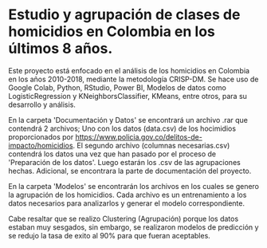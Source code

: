 # Estudio y agrupación de clases de homicidios en Colombia en los últimos 8 años.
Este proyecto está enfocado en el análisis de los homicidios en Colombia en los años 2010-2018, mediante la metodología CRISP-DM. Se hace uso de Google Colab, Python, RStudio, Power BI, Modelos de datos como LogisticRegression y KNeighborsClassifier, KMeans, entre otros, para su desarrollo y análisis.

En la carpeta 'Documentación y Datos' se encontrará un archivo .rar que contendrá 2 archivos; Uno con los datos (data.csv) de los hocimidios proporcionados por https://www.policia.gov.co/delitos-de-impacto/homicidios. El segundo archivo (columnas necesarias.csv) contendrá los datos una vez que han pasado por el proceso de 'Preparación de los datos'. Luego estarán los .csv de las agrupaciones hechas.
Adicional, se encontrara la parte de documentación del proyecto.

En la carpeta 'Modelos' se encontrarán los archivos en los cuales se genero la agrupación de los homicidios. Cada archivo es un entrenamiento a los datos necesarios para analizarlos y generar el modelo correspondiente.

Cabe resaltar que se realizo Clustering (Agrupación) porque los datos estaban muy sesgados, sin embargo, se realizaron modelos de predicción y se redujo la tasa de exito al 90% para que fueran aceptables.
